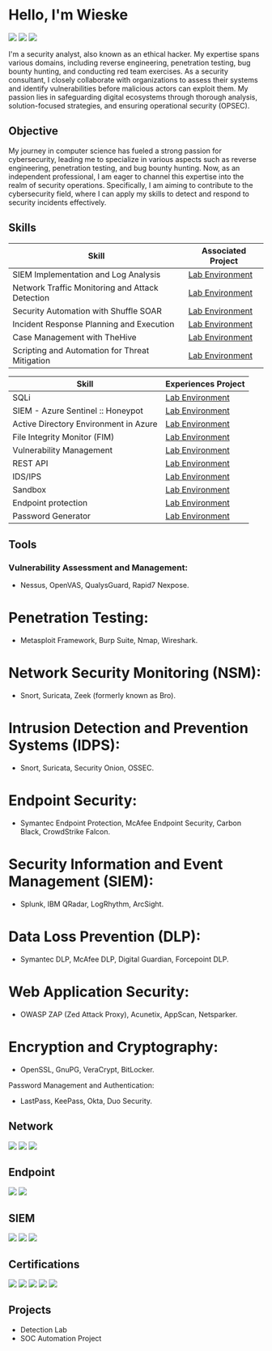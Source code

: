 # Hello, I'm Wieske
<a href="https://wieske-cv.nl/" target="_blank"><img src="https://img.shields.io/badge/Wieske--CV-yellow?style=social&label=URL%3A" /></a>
<a href="https://www.linkedin.com/in/wieske-r-5a528066" target="_blank"><img src="https://img.shields.io/badge/-LinkedIn-0072b1?&style=for-the-badge&logo=linkedin&logoColor=white" /></a>
<a href="https://twitter.com/hacker0Zero" target="_blank"><img src="https://img.shields.io/badge/%E2%84%8D%E2%82%B3%E2%84%82%E2%82%AD%E2%84%B0%E2%84%BE%E2%8D%AC-black?style=for-the-badge&logo=x" /></a>

I'm a security analyst, also known as an ethical hacker. My expertise spans various domains, including reverse engineering, penetration testing, bug bounty hunting, and conducting red team exercises. As a security consultant, I closely collaborate with organizations to assess their systems and identify vulnerabilities before malicious actors can exploit them. My passion lies in safeguarding digital ecosystems through thorough analysis, solution-focused strategies, and ensuring operational security (OPSEC).

## Objective

My journey in computer science has fueled a strong passion for cybersecurity, leading me to specialize in various aspects such as reverse engineering, penetration testing, and bug bounty hunting. Now, as an independent professional, I am eager to channel this expertise into the realm of security operations. Specifically, I am aiming to contribute to the cybersecurity field, where I can apply my skills to detect and respond to security incidents effectively.

## Skills

| Skill                                         | Associated Project         |
|-----------------------------------------------|----------------------------|
| SIEM Implementation and Log Analysis          | <a href="https://wieske-cv.nl/SQLi/views/index.html">Lab Environment</a>|
| Network Traffic Monitoring and Attack Detection | <a href="https://wieske-cv.nl/SQLi/views/index.html">Lab Environment</a>|
| Security Automation with Shuffle SOAR         | <a href="https://wieske-cv.nl/SQLi/views/index.html">Lab Environment</a>|
| Incident Response Planning and Execution      | <a href="https://wieske-cv.nl/SQLi/views/index.html">Lab Environment</a>|
| Case Management with TheHive                  | <a href="https://wieske-cv.nl/SQLi/views/index.html">Lab Environment</a>|
| Scripting and Automation for Threat Mitigation | <a href="https://wieske-cv.nl/SQLi/views/index.html">Lab Environment</a>|

| Skill                                         | Experiences Project         |
|-----------------------------------------------|----------------------------|
| SQLi                                    | <a href="https://wieske-cv.nl/SQLi/views/index.html">Lab Environment</a>|
| SIEM - Azure Sentinel :: Honeypot        | <a href="https://wieske-cv.nl/SQLi/views/index.html">Lab Environment</a>|
| Active Directory Environment in Azure    | <a href="https://wieske-cv.nl/SQLi/views/index.html">Lab Environment</a>|
| File Integrity Monitor (FIM)            | <a href="https://wieske-cv.nl/SQLi/views/index.html">Lab Environment</a>|
| Vulnerability Management                | <a href="https://wieske-cv.nl/SQLi/views/index.html">Lab Environment</a>|
| REST API                                | <a href="https://wieske-cv.nl/SQLi/views/index.html">Lab Environment</a>|
| IDS/IPS                                   | <a href="https://wieske-cv.nl/SQLi/views/index.html">Lab Environment</a>|
| Sandbox                                | <a href="https://wieske-cv.nl/SQLi/views/index.html">Lab Environment</a>|
| Endpoint protection                    | <a href="https://wieske-cv.nl/SQLi/views/index.html">Lab Environment</a>|
| Password Generator                    | <a href="https://wieske-cv.nl/password-generator-master/docs/index.html">Lab Environment</a>|

## Tools
### Vulnerability Assessment and Management:
- Nessus, OpenVAS, QualysGuard, Rapid7 Nexpose.

# Penetration Testing:
- Metasploit Framework, Burp Suite, Nmap, Wireshark.

# Network Security Monitoring (NSM):
- Snort, Suricata, Zeek (formerly known as Bro).

# Intrusion Detection and Prevention Systems (IDPS):
- Snort, Suricata, Security Onion, OSSEC.

# Endpoint Security:
- Symantec Endpoint Protection, McAfee Endpoint Security, Carbon Black, CrowdStrike Falcon.

# Security Information and Event Management (SIEM):
- Splunk, IBM QRadar, LogRhythm, ArcSight.

# Data Loss Prevention (DLP):
- Symantec DLP, McAfee DLP, Digital Guardian, Forcepoint DLP.

# Web Application Security:
- OWASP ZAP (Zed Attack Proxy), Acunetix, AppScan, Netsparker.

# Encryption and Cryptography:
- OpenSSL, GnuPG, VeraCrypt, BitLocker.

Password Management and Authentication:
- LastPass, KeePass, Okta, Duo Security.

## Network
<div>
    <img src="https://img.shields.io/badge/-Wireshark-1679A7?&style=for-the-badge&logo=Wireshark&logoColor=white" />
    <img src="https://img.shields.io/badge/-Suricata-EF3B2D?&style=for-the-badge&logo=Suricata&logoColor=white" />
    <img src="https://img.shields.io/badge/-Zeek-777BB4?&style=for-the-badge&logo=Zeek&logoColor=white" />
</div>

## Endpoint
<div>
    <img src="https://img.shields.io/badge/-Microsoft_Defender_for_Endpoint-00A4EF?&style=for-the-badge&logo=Microsoft&logoColor=white" />
    <img src="https://img.shields.io/badge/-Velociraptor-4B275F?&style=for-the-badge&logo=Velociraptor&logoColor=white" />
</div>

## SIEM
<div>
    <img src="https://img.shields.io/badge/-Microsoft_Sentinel-0078D4?&style=for-the-badge&logo=Microsoft&logoColor=white" />
    <img src="https://img.shields.io/badge/-Splunk-000000?&style=for-the-badge&logo=Splunk&logoColor=white" />
    <img src="https://img.shields.io/badge/-Elastic-005571?&style=for-the-badge&logo=Elastic&logoColor=white" />
</div>

## Certifications
<div>
<img src="https://img.shields.io/badge/-Security%2B-FF0000?&style=for-the-badge&logo=CompTIA&logoColor=white" />
<img src="https://img.shields.io/badge/-Network%2B-007ACC?&style=for-the-badge&logo=CompTIA&logoColor=white" />
<img src="https://img.shields.io/badge/-A%2B-4D4D4D?&style=for-the-badge&logo=CompTIA&logoColor=white" />
<img src="https://img.shields.io/badge/-CDSA-006400?&style=for-the-badge&logoColor=white" />
<img src="https://img.shields.io/badge/-CCD-000080?&style=for-the-badge&logoColor=white" />
</div>

## Projects
- Detection Lab
- SOC Automation Project
